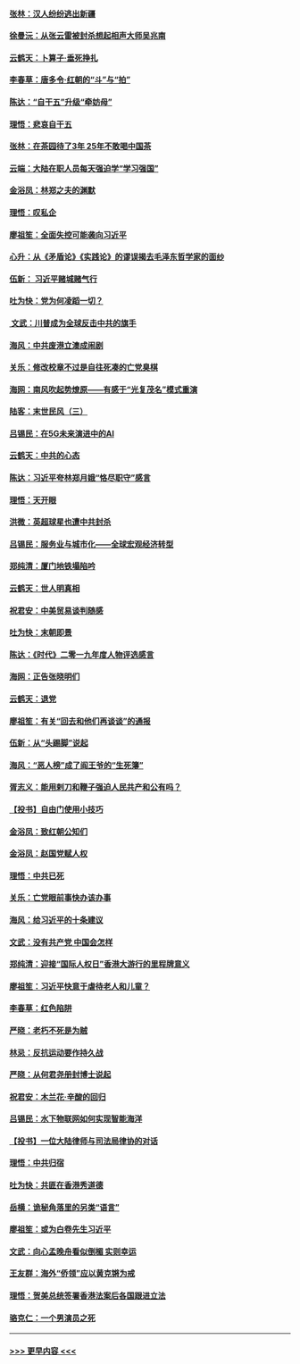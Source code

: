 #### [张林：汉人纷纷逃出新疆](../pages/nsc993/n11743530.md?t=12250644) 
#### [徐曼沅：从张云雷被封杀想起相声大师吴兆南](../pages/nsc993/n11741816.md?t=12250644) 
#### [云鹤天：卜算子‧垂死挣扎](../pages/nsc993/n11739956.md?t=12250644) 
#### [李春草：唐多令‧红朝的“斗”与“拍”](../pages/nsc993/n11739830.md?t=12250644) 
#### [陈达：“自干五”升级“牵妨母”](../pages/nsc993/n11739724.md?t=12250644) 
#### [理悟：悲哀自干五](../pages/nsc993/n11739547.md?t=12250644) 
#### [张林：在茶园待了3年 25年不敢喝中国茶](../pages/nsc993/n11739240.md?t=12250644) 
#### [云端：大陆在职人员每天强迫学“学习强国”](../pages/nsc993/n11738735.md?t=12250644) 
#### [金浴凤：林郑之夫的渊默](../pages/nsc993/n11737735.md?t=12250644) 
#### [理悟：叹私企](../pages/nsc993/n11737715.md?t=12250644) 
#### [廖祖笙：全面失控可能袭向习近平](../pages/nsc993/n11737704.md?t=12250644) 
#### [心升：从《矛盾论》《实践论》的谬误揭去毛泽东哲学家的面纱](../pages/nsc993/n11736962.md?t=12250644) 
#### [伍新： 习近平赌城赌气行](../pages/nsc993/n11736929.md?t=12250644) 
#### [吐为快：党为何凌蹈一切？](../pages/nsc993/n11736915.md?t=12250644) 
#### [ 文武：川普成为全球反击中共的旗手](../pages/nsc993/n11736882.md?t=12250644) 
#### [海风：中共废港立澳成闹剧](../pages/nsc993/n11735857.md?t=12250644) 
#### [关乐：修改校章不过是自往死凑的亡党臭棋](../pages/nsc993/n11735097.md?t=12250644) 
#### [海网：南风吹起势燎原——有感于“光复茂名”模式重演](../pages/nsc993/n11732308.md?t=12250644) 
#### [陆客：末世民风（三）](../pages/nsc993/n11732211.md?t=12250644) 
#### [吕锡民：在5G未来演进中的AI](../pages/nsc993/n11730010.md?t=12250644) 
#### [云鹤天：中共的心态](../pages/nsc993/n11729906.md?t=12250644) 
#### [陈达：习近平夸林郑月娥“恪尽职守”感言](../pages/nsc993/n11729881.md?t=12250644) 
#### [理悟：天开眼](../pages/nsc993/n11729699.md?t=12250644) 
#### [洪微：英超球星也遭中共封杀](../pages/nsc993/n11727243.md?t=12250644) 
#### [吕锡民：服务业与城市化——全球宏观经济转型](../pages/nsc993/n11725845.md?t=12250644) 
#### [郑纯清：厦门地铁塌陷吟](../pages/nsc993/n11725813.md?t=12250644) 
#### [云鹤天：世人明真相](../pages/nsc993/n11725621.md?t=12250644) 
#### [祝君安：中美贸易谈判随感](../pages/nsc993/n11725609.md?t=12250644) 
#### [吐为快：末朝即景](../pages/nsc993/n11723365.md?t=12250644) 
#### [陈达：《时代》二零一九年度人物评选感言](../pages/nsc993/n11723337.md?t=12250644) 
#### [海网：正告张晓明们](../pages/nsc993/n11723228.md?t=12250644) 
#### [云鹤天：退党](../pages/nsc993/n11723056.md?t=12250644) 
#### [廖祖笙：有关“回去和他们再谈谈”的通报](../pages/nsc993/n11722442.md?t=12250644) 
#### [伍新：从“头踢脚”说起](../pages/nsc993/n11722429.md?t=12250644) 
#### [海风：“恶人榜”成了阎王爷的“生死簿”](../pages/nsc993/n11722272.md?t=12250644) 
#### [胥志义：能用剌刀和鞭子强迫人民共产和公有吗？](../pages/nsc993/n11720569.md?t=12250644) 
#### [【投书】自由门使用小技巧](../pages/nsc993/n11720180.md?t=12250644) 
#### [金浴凤：致红朝公知们](../pages/nsc993/n11720563.md?t=12250644) 
#### [金浴凤：赵国党赋人权](../pages/nsc993/n11720533.md?t=12250644) 
#### [理悟：中共已死](../pages/nsc993/n11720233.md?t=12250644) 
#### [关乐：亡党眼前事快办该办事](../pages/nsc993/n11719160.md?t=12250644) 
#### [海风：给习近平的十条建议](../pages/nsc993/n11717616.md?t=12250644) 
#### [文武：没有共产党 中国会怎样](../pages/nsc993/n11717584.md?t=12250644) 
#### [郑纯清：迎接“国际人权日”香港大游行的里程牌意义](../pages/nsc993/n11717417.md?t=12250644) 
#### [廖祖笙：习近平快意于虐待老人和儿童？](../pages/nsc993/n11715313.md?t=12250644) 
#### [李春草：红色陷阱](../pages/nsc993/n11715029.md?t=12250644) 
#### [严晓：老朽不死是为贼](../pages/nsc993/n11712910.md?t=12250644) 
#### [林忌：反抗运动要作持久战](../pages/nsc993/n11712623.md?t=12250644) 
#### [严晓：从何君尧册封博士说起](../pages/nsc993/n11712465.md?t=12250644) 
#### [祝君安：木兰花·辛酸的回归](../pages/nsc993/n11712381.md?t=12250644) 
#### [吕锡民：水下物联网如何实现智能海洋](../pages/nsc993/n11711158.md?t=12250644) 
#### [【投书】一位大陆律师与司法局律协的对话](../pages/nsc993/n11709675.md?t=12250644) 
#### [理悟：中共归宿](../pages/nsc993/n11710059.md?t=12250644) 
#### [吐为快：共匪在香港秀道德](../pages/nsc993/n11709979.md?t=12250644) 
#### [岳横：诡秘角落里的另类“语言”](../pages/nsc993/n11709792.md?t=12250644) 
#### [廖祖笙：或为白卷先生习近平](../pages/nsc993/n11708330.md?t=12250644) 
#### [文武：向心孟晚舟看似倒楣 实则幸运](../pages/nsc993/n11708236.md?t=12250644) 
#### [王友群：海外“侨领”应以黄克锵为戒](../pages/nsc993/n11706176.md?t=12250644) 
#### [理悟：贺美总统签署香港法案后各国跟进立法](../pages/nsc993/n11706853.md?t=12250644) 
#### [骆克仁：一个男演员之死](../pages/nsc993/n11706677.md?t=12250644) 

----
#### [ >>> 更早内容 <<< ](../indexes/nsc993-earlier.md)
